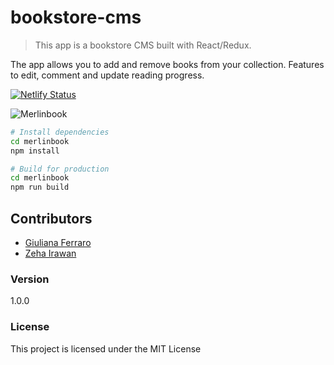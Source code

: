 # bookstore-cms

> This app is a bookstore CMS built with React/Redux.

The app allows you to add and remove books from your collection. Features to edit, comment and update reading progress.

[![Netlify Status](https://api.netlify.com/api/v1/badges/3932e3b3-0bf5-4d46-894b-4bed5f52e5b8/deploy-status)](https://app.netlify.com/sites/reverent-lewin-97360b/deploys)

![Merlinbook](https://i.imgur.com/9v0Lvxu.png)

```bash
# Install dependencies
cd merlinbook
npm install

# Build for production
cd merlinbook
npm run build
```

## Contributors

- [Giuliana Ferraro](https://github.com/gferrarocamus)
- [Zeha Irawan](https://github.com/JangkarBumi)

### Version

1.0.0

### License

This project is licensed under the MIT License
